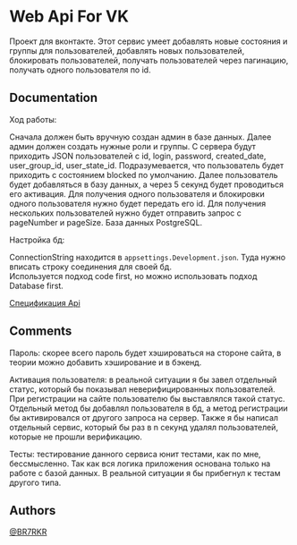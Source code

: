 
# Web Api For VK

Проект для вконтакте. Этот сервис умеет добавлять новые состояния и группы для пользователей, добавлять новых пользователей, блокировать пользователей, получать пользователей через пагинацию, получать одного пользователя по id.




## Documentation


Ход работы:

Сначала должен быть вручную создан админ в базе данных. Далее админ должен создать нужные роли и группы. С сервера будут приходить JSON пользователей с id, login, password, created_date,  user_group_id, user_state_id. Подразумевается, что пользователь будет приходить с состоянием blocked по умолчанию. Далее пользователь будет добавляться в базу данных, а через 5 секунд будет проводиться его активация. Для получения одного пользователя и блокировки одного пользователя нужно будет передать его id. Для получения нескольких пользователей нужно будет отправить запрос с pageNumber и pageSize. База данных PostgreSQL.

Настройка бд:

ConnectionString находится в 
<code>appsettings.Development.json</code>.
Туда нужно вписать строку соединения для своей бд.  
Используется подход code first, но можно использовать подход Database first.

[Спецификация Api](API_Reference.topic)


## Comments

Пароль: скорее всего пароль будет хэшироваться на стороне сайта, в теории можно добавить хэширование и в бэкенд.


Активация пользователя: в реальной ситуации я бы завел отдельный статус, который бы показывал неверифицированных пользователей. При регистрации на сайте пользователю бы выставлялся такой статус. Отдельный метод бы добавлял пользователя в бд, а метод регистрации бы активировался от другого запроса на сервер. Также я бы написал отдельный сервис, который бы раз в n секунд удалял пользователей, которые не прошли верификацию.


Тесты: тестирование данного сервиса юнит тестами, как по мне, бессмысленно. Так как вся логика приложения основана только на работе с базой данных. В реальной ситуации я бы прибегнул к тестам другого типа.
## Authors

<a type="account" href="https://github.com/BR7RKR">@BR7RKR</a>

